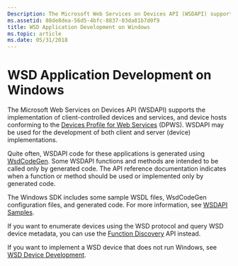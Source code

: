 ```yaml
---
Description: The Microsoft Web Services on Devices API (WSDAPI) supports the implementation of client-controlled devices and services, and device hosts conforming to the Devices Profile for Web Services (DPWS).
ms.assetid: 88de8dea-56d5-4bfc-8837-03da81b7d0f9
title: WSD Application Development on Windows
ms.topic: article
ms.date: 05/31/2018
---
```


# WSD Application Development on Windows

The Microsoft Web Services on Devices API (WSDAPI) supports the implementation of client-controlled devices and services, and device hosts conforming to the [Devices Profile for Web Services](https://specs.xmlsoap.org/ws/2006/02/devprof/) (DPWS). WSDAPI may be used for the development of both client and server (device) implementations.

Quite often, WSDAPI code for these applications is generated using [WsdCodeGen](web-services-for-devices-code-generator.md). Some WSDAPI functions and methods are intended to be called only by generated code. The API reference documentation indicates when a function or method should be used or implemented only by generated code.

The Windows SDK includes some sample WSDL files, WsdCodeGen configuration files, and generated code. For more information, see [WSDAPI Samples](wsdapi-samples.md).

If you want to enumerate devices using the WSD protocol and query WSD device metadata, you can use the [Function Discovery](https://docs.microsoft.com/previous-versions/windows/desktop/fundisc/fd-portal) API instead.

If you want to implement a WSD device that does not run Windows, see [WSD Device Development](wsd-device-development.md).
